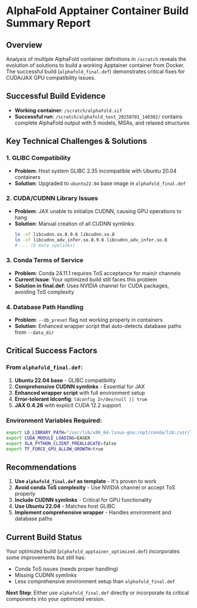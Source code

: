 # AlphaFold Apptainer Container Build Summary Report

## Overview
Analysis of multiple AlphaFold container definitions in `/scratch` reveals the evolution of solutions to build a working Apptainer container from Docker. The successful build (`alphafold_final.def`) demonstrates critical fixes for CUDA/JAX GPU compatibility issues.

## Successful Build Evidence
- **Working container**: `/scratch/alphafold.sif`
- **Successful run**: `/scratch/alphafold_test_20250701_140302/` contains complete AlphaFold output with 5 models, MSAs, and relaxed structures

## Key Technical Challenges & Solutions

### 1. **GLIBC Compatibility**
- **Problem**: Host system GLIBC 2.35 incompatible with Ubuntu 20.04 containers
- **Solution**: Upgraded to `ubuntu22.04` base image in `alphafold_final.def`

### 2. **CUDA/CUDNN Library Issues**
- **Problem**: JAX unable to initialize CUDNN, causing GPU operations to hang
- **Solution**: Manual creation of all CUDNN symlinks:
  ```bash
  ln -sf libcudnn.so.8.9.6 libcudnn.so.8
  ln -sf libcudnn_adv_infer.so.8.9.6 libcudnn_adv_infer.so.8
  # ... (6 more symlinks)
  ```

### 3. **Conda Terms of Service**
- **Problem**: Conda 24.11.1 requires ToS acceptance for main/r channels
- **Current Issue**: Your optimized build still faces this problem
- **Solution in final.def**: Uses NVIDIA channel for CUDA packages, avoiding ToS complexity

### 4. **Database Path Handling**
- **Problem**: `--db_preset` flag not working properly in containers
- **Solution**: Enhanced wrapper script that auto-detects database paths from `--data_dir`

## Critical Success Factors

### From `alphafold_final.def`:
1. **Ubuntu 22.04 base** - GLIBC compatibility
2. **Comprehensive CUDNN symlinks** - Essential for JAX
3. **Enhanced wrapper script** with full environment setup
4. **Error-tolerant ldconfig**: `ldconfig 2>/dev/null || true`
5. **JAX 0.4.26** with explicit CUDA 12.2 support

### Environment Variables Required:
```bash
export LD_LIBRARY_PATH="/usr/lib/x86_64-linux-gnu:/opt/conda/lib:/usr/local/nvidia/lib:/usr/local/nvidia/lib64:$LD_LIBRARY_PATH"
export CUDA_MODULE_LOADING=EAGER
export XLA_PYTHON_CLIENT_PREALLOCATE=false
export TF_FORCE_GPU_ALLOW_GROWTH=true
```

## Recommendations

1. **Use `alphafold_final.def` as template** - It's proven to work
2. **Avoid conda ToS complexity** - Use NVIDIA channel or accept ToS properly
3. **Include CUDNN symlinks** - Critical for GPU functionality
4. **Use Ubuntu 22.04** - Matches host GLIBC
5. **Implement comprehensive wrapper** - Handles environment and database paths

## Current Build Status
Your optimized build (`alphafold_apptainer_optimized.def`) incorporates some improvements but still has:
- Conda ToS issues (needs proper handling)
- Missing CUDNN symlinks
- Less comprehensive environment setup than `alphafold_final.def`

**Next Step**: Either use `alphafold_final.def` directly or incorporate its critical components into your optimized version.
